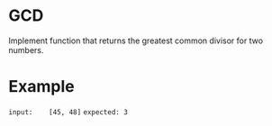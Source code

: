 # GCD

Implement function that returns the greatest common divisor for two numbers.

# Example

``` input:    [45, 48] ```
``` expected: 3 ```
